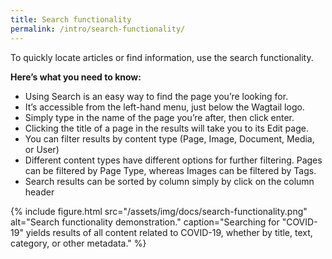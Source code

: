 ```yaml
---
title: Search functionality
permalink: /intro/search-functionality/
---
```


To quickly locate articles or find information, use the search functionality.

**Here’s what you need to know:**

- Using Search is an easy way to find the page you’re looking for.
- It’s accessible from the left-hand menu, just below the Wagtail logo.
- Simply type in the name of the page you’re after, then click enter.
- Clicking the title of a page in the results will take you to its Edit page.
- You can filter results by content type (Page, Image, Document, Media, or User)
- Different content types have different options for further filtering. Pages can be filtered by Page Type, whereas Images can be filtered by Tags.
- Search results can be sorted by column simply by click on the column header

{% include figure.html src="/assets/img/docs/search-functionality.png" alt="Search functionality demonstration." caption="Searching for \"COVID-19\" yields results of all content related to COVID-19, whether by title, text, category, or other metadata." %}